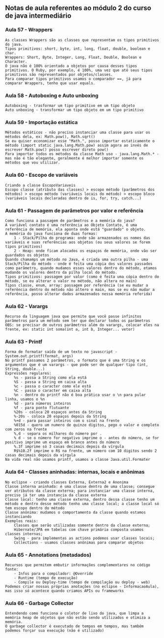 ## Notas de aula referentes ao módulo 2 do curso de java intermediário

### Aula 57 - Wrappers
    As classes Wrappers são as classes que representam os tipos primitivos do java.
    Tipos primitivos: short, byte, int, long, float, double, boolean e char.
    Wrappers: Short, Byte, Integer, Long, Float, Double, Boolean e Character.
    O java não é 100% orientado a objetos por causa desses tipos primitivos. O Ruby, por exemplo, é 100%, uma vez que até seus tipos primitivos são representados por objetos/classes.
    Para comparar tipos primitivos usamos o comparador ==, já para comparar Wrappers, tenho que usar equals.
    
### Aula 58 - Autoboxing e Auto unboxing
    Autoboxing - trasformar um tipo primitivo em um tipo objeto
    Auto unboxing - transformar um tipo objeto em um tipo primitivo

### Aula 59 - Importação estática
    Métodos estáticos - não preciso instanciar uma classe para usar os métodos dela, ex: Math.pow(), Math.sqrt()
    Se eu quiser economizar esse "Math.", posso importar estaticamente o método (import static java.lang.Math.pow) assim agora ao invés de escrever Math.pow() posso escrever direto pow()
    Para importar todos os métodos da classe Math uso - java.lang.Math.* - mas não é tão elegante, geralmente é melhor importar somente os métodos que vou utilizar.

### Aula 60 - Escopo de variáveis
    Criando a classe EscopoVariaveis
    Escopo classe (atributo das classes) > escopo método (parâmetros dos métodos) > escopo método (variáveis locais do método) > escopo bloco (variáveis locais declaradas dentro de is, for, try, catch...)

### Aula 61 - Passagem de parâmetros por valor e referência
    Como funciona a passagem de parâmetros e a memória do java?
    A variável contato é uma referência ao Objeto Contato, é uma referência de memória, ela aponta onde está "guardado" o objeto.
    A memória do java funciona de duas formas:
        1 - Stack/Pilha do programa: onde são armazenados os nomes das variáveis e suas referências aos objetos (ou seus valores se forem tipos primitivos)
        2 - Heap: onde ficam alocados os espaços de memória, onde vão ser guardados os objetos
    Quando chamamps um método no Java, é criada uma outra pilha - uma Stack/Pilha do método - onde é feita uma cópia dos valores passados como parâmetro, quando mudamos esses valores dentro do método, etamos mudando os valores dentro da pilha local do método.
    Tipos primitivos: passagem por valor (como é feita uma cópia dentro do método, se eu alterar o valor no método, não altera no main)
    Tipos classe, enum, array: passagem por referência (se eu mudar a referência dentro do método não altero o main, mas se eu não mudar a referência, posso alterar dados armazenados nessa memória referida)

### Aula 62 - Varargs
    Recurso da linguagem java que permite que você passe infinitos parâmetros para um método sem ter que declarar todos os parâmetros
    OBS: se precisar de outros parâmetros além do varargs, colocar eles na frente, ex: static int soma(int a, int b, Integer... vetor)

### Aula 63 - Printf
    Forma de formatar saída de um texto no javascript - System.out.printf(format, args)
    No printf passamos 2 parâmetros, o formato que é uma String e os argumentos que é um varargs - que pode ser de qualquer tipo (int, String, double...)
    Expressões regulares: 
        %s - passa a String como ela está
        %S - passa a String em caixa alta
        %c - passa o caracter como ele está
        %C - passa o caracter em caixa alta
        %n - dentro do printf não é boa prática usar o \n para pular linha, usamos o %n
        %d - para números inteiros
        %f - para ponto flutuante
        %20s - coloca 20 espaços antes da String
        %-20s - coloca 20 espaços depois da String
        %+d - para passar inteiros com o sinal na frente
        %015d - quero um numero de quinze digitos, pego o valor e completo com zeros na frente
        %,d - separa os milhares do número por .
        % d - se o número for negativo imprime o - antes do número, se for positivo imprime um espaço em branco antes do número
        %.3f imprime só 3 casas decimais depois da vírgula
        R$%10.2f imprime o R$ na frente, um número com 10 digitos sendo 2 casas decimais depois da vírgula
    Na vida real não usamos printf, usamos a classe Java.util.Formater

### Aula 64 - Classes aninhadas: internas, locais e anônimas
    No eclipse - criando classes Externa, Externa2 e Anonima
    Classe interna aninhada: é uma classe dentro de uma classe; consegue ver atributos da classe externa; para instanciar uma classe interna, preciso já ter uma instancia da classe externa
    Classe local: tenho uma classe externa, dentro dessa classe tenho um método e dentro desse método tenho uma classe local; a classe local só tem escopo dentro do método
    Classe anônima: mudamos o comportamento da classe quando estamos instanciando
    Exemplos reais: 
        Classes que serão utilizadas somente dentro da classe externa; 
        Hibernate/JPA em tabelas com chave primária composta usamos classes internas; 
        Swing - para implementas as actions podemos usar classes locais; 
        Collections - usamos classes anônimas para comparar objetos

### Aula 65 - Annotations (metadados)
    Recursos que permitem embutir informações complementares no código fonte:
        - Infos para o compilador: @Override
        - Runtime (tempo de execução)
        - Compile ou Deploy-time (tempo de compilação ou deploy - web)
    Podemos criar nossas próprias anotações (no eclipse - InformacaoAula), mas isso só acontece quando criamos APIs ou frameworks

### Aula 66 - Garbage Collector
    Entendendo como funciona o coletor de lixo do java, que limpa a memória heap de objetos que não estão sendo utilizados e otimiza a memória.
    O garbage collector é executado de tempos em tempos, mas também podemos forçar sua execução (não é utilizado)

